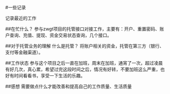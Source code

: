 #一些记录

记录最近的工作

##在忙什么？
参与zwgt项目的托管接口对接工作，主要有：开户、重置密码、账户查询、充值、提现、资金交易状态查询，几个接口。

##对于托管业务的理解
什么是托管？
将账户相关的资金，托管在第三方（银行、支付等金融渠道）。

##工作状态
参与这个项目之后一直在加班，周末在加班，通宵了一次，超过凌晨有好几次，真心累，希望过完这段时间之后，情况有好转，不要加班这么严重，也好有时间看看书，享受一下生活的乐趣。

##感想
需要做点什么才能改善和提高自己的工作质量、生活质量
